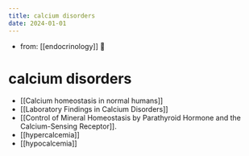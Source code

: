 ```yaml
---
title: calcium disorders
date: 2024-01-01
---
```


- from: [[endocrinology]] 󰒖

# calcium disorders
* [[Calcium homeostasis in normal humans]]
* [[Laboratory Findings in Calcium Disorders]]
* [[Control of Mineral Homeostasis by Parathyroid Hormone and the Calcium-Sensing Receptor]].
* [[hypercalcemia]]
* [[hypocalcemia]]
 
